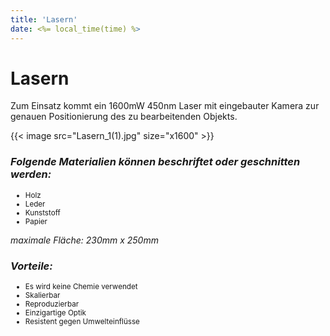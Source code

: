 ```yaml
---
title: 'Lasern'
date: <%= local_time(time) %>
---
```


# Lasern
Zum Einsatz kommt ein 1600mW 450nm Laser mit eingebauter Kamera zur genauen Positionierung des zu bearbeitenden Objekts.
<div class="flex flex-wrap justify-center items-center w-full max-w-xl mx-auto mt-6">
    {{< image src="Lasern_1(1).jpg" size="x1600" >}}
</div>

### <i>Folgende Materialien können beschriftet oder geschnitten werden:</i>
<ul><small>
    <li>Holz</li>
    <li>Leder</li>
    <li>Kunststoff</li>
    <li>Papier</li>
</ul></small>

<i>maximale Fläche: 230mm x 250mm</i>

### <i>Vorteile:</i>
<ul><small>
    <li>Es wird keine Chemie verwendet</li>
    <li>Skalierbar</li>
    <li>Reproduzierbar</li>
    <li>Einzigartige Optik</li>
    <li>Resistent gegen Umwelteinflüsse</li>
</ul></small>

